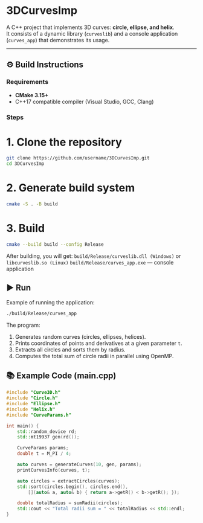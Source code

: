 # 3DCurvesImp

A C++ project that implements 3D curves: **circle, ellipse, and helix**.  
It consists of a dynamic library (`curveslib`) and a console application (`curves_app`) that demonstrates its usage.

---

## ⚙️ Build Instructions

### Requirements
- **CMake 3.15+**
- C++17 compatible compiler (Visual Studio, GCC, Clang)

### Steps
# 1. Clone the repository
```bash
git clone https://github.com/username/3DCurvesImp.git
cd 3DCurvesImp
```

# 2. Generate build system
```bash
cmake -S . -B build
```

# 3. Build
```bash
cmake --build build --config Release
```

After building, you will get:
`build/Release/curveslib.dll (Windows)` or `libcurveslib.so (Linux)`
`build/Release/curves_app.exe` — console application

## ▶️ Run
Example of running the application:
```bash
./build/Release/curves_app
```

The program:
1. Generates random curves (circles, ellipses, helices).
2. Prints coordinates of points and derivatives at a given parameter `t`.
3. Extracts all circles and sorts them by radius.
4. Computes the total sum of circle radii in parallel using OpenMP.

## 📚 Example Code (main.cpp)
```cpp
#include "Curve3D.h"
#include "Circle.h"
#include "Ellipse.h"
#include "Helix.h"
#include "CurveParams.h"

int main() {
    std::random_device rd;
    std::mt19937 gen(rd());

    CurveParams params;
    double t = M_PI / 4;

    auto curves = generateCurves(10, gen, params);
    printCurvesInfo(curves, t);

    auto circles = extractCircles(curves);
    std::sort(circles.begin(), circles.end(),
        [](auto& a, auto& b) { return a->getR() < b->getR(); });

    double totalRadius = sumRadii(circles);
    std::cout << "Total radii sum = " << totalRadius << std::endl;
}
```
